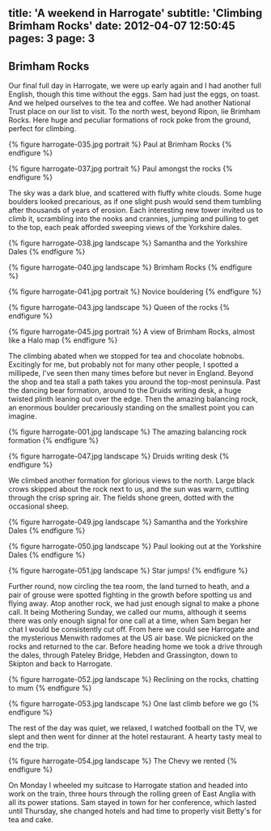 title: 'A weekend in Harrogate'
subtitle: 'Climbing Brimham Rocks'
date: 2012-04-07 12:50:45
pages: 3
page: 3
---

## Brimham Rocks

Our final full day in Harrogate, we were up early again and I had another full English, though this time without the eggs. Sam had just the eggs, on toast. And we helped ourselves to the tea and coffee. We had another National Trust place on our list to visit. To the north west, beyond Ripon, lie Brimham Rocks. Here huge and peculiar formations of rock poke from the ground, perfect for climbing.

{% figure harrogate-035.jpg portrait %}
Paul at Brimham Rocks
{% endfigure %}

{% figure harrogate-037.jpg portrait %}
Paul amongst the rocks
{% endfigure %}

The sky was a dark blue, and scattered with fluffy white clouds. Some huge boulders looked precarious, as if one slight push would send them tumbling after thousands of years of erosion. Each interesting new tower invited us to climb it, scrambling into the nooks and crannies, jumping and pulling to get to the top, each peak afforded sweeping views of the Yorkshire dales.

{% figure harrogate-038.jpg landscape %}
Samantha and the Yorkshire Dales
{% endfigure %}

{% figure harrogate-040.jpg landscape %}
Brimham Rocks
{% endfigure %}

{% figure harrogate-041.jpg portrait %}
Novice bouldering
{% endfigure %}

{% figure harrogate-043.jpg landscape %}
Queen of the rocks
{% endfigure %}

{% figure harrogate-045.jpg portrait %}
A view of Brimham Rocks, almost like a Halo map
{% endfigure %}

The climbing abated when we stopped for tea and chocolate hobnobs. Excitingly for me, but probably not for many other people, I spotted a millipede, I've seen then many times before but never in England. Beyond the shop and tea stall a path takes you around the top-most peninsula. Past the dancing bear formation, around to the Druids writing desk, a huge twisted plinth leaning out over the edge. Then the amazing balancing rock, an enormous boulder precariously standing on the smallest point you can imagine.

{% figure harrogate-001.jpg landscape %}
The amazing balancing rock formation
{% endfigure %}

{% figure harrogate-047.jpg landscape %}
Druids writing desk
{% endfigure %}

We climbed another formation for glorious views to the north. Large black crows skipped about the rock next to us, and the sun was warm, cutting through the crisp spring air. The fields shone green, dotted with the occasional sheep.

{% figure harrogate-049.jpg landscape %}
Samantha and the Yorkshire Dales
{% endfigure %}

{% figure harrogate-050.jpg landscape %}
Paul looking out at the Yorkshire Dales
{% endfigure %}

{% figure harrogate-051.jpg landscape %}
Star jumps!
{% endfigure %}

Further round, now circling the tea room, the land turned to heath, and a pair of grouse were spotted fighting in the growth before spotting us and flying away. Atop another rock, we had just enough signal to make a phone call. It being Mothering Sunday, we called our mums, although it seems there was only enough signal for one call at a time, when Sam began her chat I would be consistently cut off. From here we could see Harrogate and the mysterious Menwith radomes at the US air base. We picnicked on the rocks and returned to the car. Before heading home we took a drive through the dales, through Pateley Bridge, Hebden and Grassington, down to Skipton and back to Harrogate.

{% figure harrogate-052.jpg landscape %}
Reclining on the rocks, chatting to mum
{% endfigure %}

{% figure harrogate-053.jpg landscape %}
One last climb before we go
{% endfigure %}

The rest of the day was quiet, we relaxed, I watched football on the TV, we slept and then went for dinner at the hotel restaurant. A hearty tasty meal to end the trip.

{% figure harrogate-054.jpg landscape %}
The Chevy we rented
{% endfigure %}

On Monday I wheeled my suitcase to Harrogate station and headed into work on the train, three hours through the rolling green of East Anglia with all its power stations. Sam stayed in town for her conference, which lasted until Thursday, she changed hotels and had time to properly visit Betty's for tea and cake.
